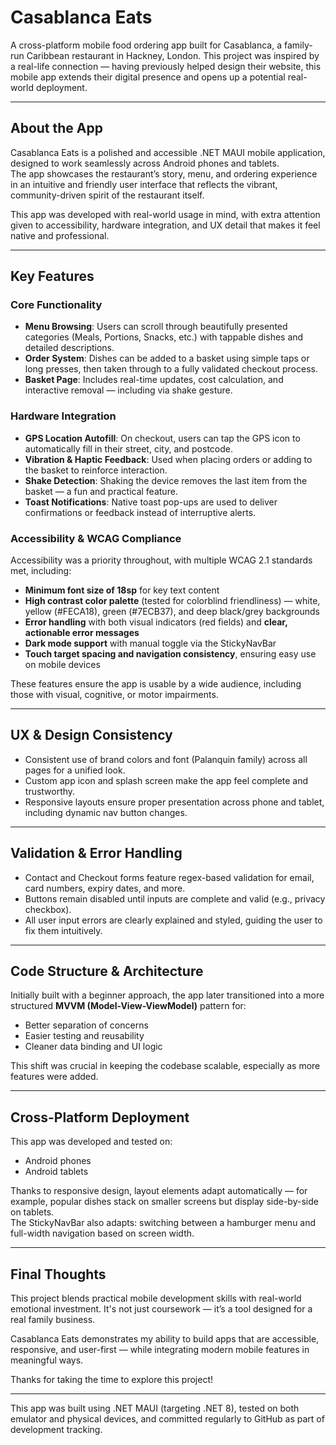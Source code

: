# Casablanca Eats 

A cross-platform mobile food ordering app built for Casablanca, a family-run Caribbean restaurant in Hackney, London.
This project was inspired by a real-life connection — having previously helped design their website, this mobile app extends their digital presence and opens up a potential real-world deployment.

---

## About the App

Casablanca Eats is a polished and accessible .NET MAUI mobile application, designed to work seamlessly across Android phones and tablets.  
The app showcases the restaurant’s story, menu, and ordering experience in an intuitive and friendly user interface that reflects the vibrant, community-driven spirit of the restaurant itself.

This app was developed with real-world usage in mind, with extra attention given to accessibility, hardware integration, and UX detail that makes it feel native and professional.

---

## Key Features

### Core Functionality

- **Menu Browsing**: Users can scroll through beautifully presented categories (Meals, Portions, Snacks, etc.) with tappable dishes and detailed descriptions.
- **Order System**: Dishes can be added to a basket using simple taps or long presses, then taken through to a fully validated checkout process.
- **Basket Page**: Includes real-time updates, cost calculation, and interactive removal — including via shake gesture.

### Hardware Integration

- **GPS Location Autofill**: On checkout, users can tap the GPS icon to automatically fill in their street, city, and postcode.
- **Vibration & Haptic Feedback**: Used when placing orders or adding to the basket to reinforce interaction.
- **Shake Detection**: Shaking the device removes the last item from the basket — a fun and practical feature.
- **Toast Notifications**: Native toast pop-ups are used to deliver confirmations or feedback instead of interruptive alerts.

### Accessibility & WCAG Compliance

Accessibility was a priority throughout, with multiple WCAG 2.1 standards met, including:

- **Minimum font size of 18sp** for key text content
- **High contrast color palette** (tested for colorblind friendliness) — white, yellow (#FECA18), green (#7ECB37), and deep black/grey backgrounds
- **Error handling** with both visual indicators (red fields) and **clear, actionable error messages**
- **Dark mode support** with manual toggle via the StickyNavBar
- **Touch target spacing and navigation consistency**, ensuring easy use on mobile devices

These features ensure the app is usable by a wide audience, including those with visual, cognitive, or motor impairments.

---

## UX & Design Consistency

- Consistent use of brand colors and font (Palanquin family) across all pages for a unified look.
- Custom app icon and splash screen make the app feel complete and trustworthy.
- Responsive layouts ensure proper presentation across phone and tablet, including dynamic nav button changes.

---

## Validation & Error Handling

- Contact and Checkout forms feature regex-based validation for email, card numbers, expiry dates, and more.
- Buttons remain disabled until inputs are complete and valid (e.g., privacy checkbox).
- All user input errors are clearly explained and styled, guiding the user to fix them intuitively.

---

## Code Structure & Architecture

Initially built with a beginner approach, the app later transitioned into a more structured **MVVM (Model-View-ViewModel)** pattern for:

- Better separation of concerns
- Easier testing and reusability
- Cleaner data binding and UI logic

This shift was crucial in keeping the codebase scalable, especially as more features were added.

---

## Cross-Platform Deployment

This app was developed and tested on:

- Android phones
-  Android tablets

Thanks to responsive design, layout elements adapt automatically — for example, popular dishes stack on smaller screens but display side-by-side on tablets.  
The StickyNavBar also adapts: switching between a hamburger menu and full-width navigation based on screen width.

---

## Final Thoughts

This project blends practical mobile development skills with real-world emotional investment. It's not just coursework — it’s a tool designed for a real family business.

Casablanca Eats demonstrates my ability to build apps that are accessible, responsive, and user-first — while integrating modern mobile features in meaningful ways.

Thanks for taking the time to explore this project!

---

This app was built using .NET MAUI (targeting .NET 8), tested on both emulator and physical devices, and committed regularly to GitHub as part of development tracking.


